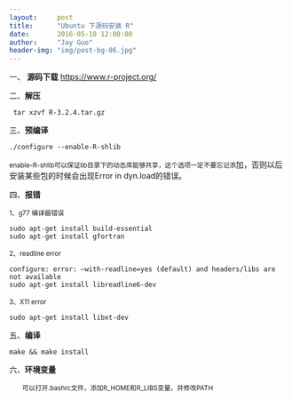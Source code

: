 ```yaml
---
layout:     post
title:      "Ubuntu 下源码安装 R"
date:       2016-05-10 12:00:00
author:     "Jay Guo"
header-img: "img/post-bg-06.jpg"
---
```


一、 **源码下载**
    <https://www.r-project.org/>

二、**解压**

	 tar xzvf R-3.2.4.tar.gz

三、**预编译**

	./configure --enable-R-shlib

<small>enable-R-shlib可以保证lib目录下的动态库能够共享，这个选项一定不要忘记添</small>加，否则以后安装某些包的时候会出现Error in dyn.load的错误。

四、**报错**

<small>1、g77 编译器错误</small>

	sudo apt-get install build-essential
	sudo apt-get install gfortran

<small>2、readline error</small>

	configure: error: –with-readline=yes (default) and headers/libs are not available
	sudo apt-get install libreadline6-dev

<small>3、X11 error</small>

	sudo apt-get install libxt-dev

五、**编译**

	make && make install

六、**环境变量**  
        
<small>&ensp;&ensp;&ensp;&ensp;可以打开.bashrc文件，添加R_HOME和R_LIBS变量，并修改PATH<small>


